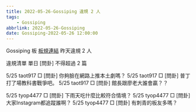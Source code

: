 ```yaml
---
title: 2022-05-26-Gossiping 違規 2 人
tags:
    - Gossiping
abbrlink: 2022-05-26-Gossiping
date: Gossiping-2022-05-26 12:00:00
---
```

Gossiping 板 [板規連結](https://www.ptt.cc/bbs/Gossiping/M.1637425085.A.07D.html)
昨天違規 2 人
<!-- more -->

違規清單
單日 [問卦] 不得超過 2 篇

5/25 taot917 □ [問卦] 你夠臉在網路上推本土劇嗎？
5/25 taot917 □ [問卦] 普丁打了場教科書戰爭吧。
5/25 taot917 □ [問卦] 館長跟廖老大誰會贏？？

5/25 tyop4477 □ [問卦] 下雨天吃什麼比較符合情境？
5/25 tyop4477 □ [問卦] 大家Instagram都追蹤誰啊？
5/25 tyop4477 □ [問卦] 有刺青的板友多嗎？